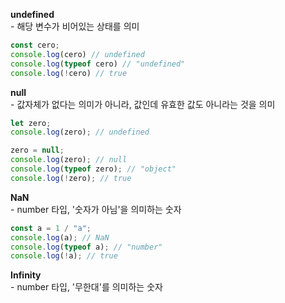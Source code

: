 **undefined**<br>
\- 해당 변수가 비어있는 상태를 의미
```js
const cero;
console.log(cero) // undefined
console.log(typeof cero) // "undefined"
console.log(!cero) // true
```
**null**<br>
\- 값자체가 없다는 의미가 아니라, 값인데 유효한 값도 아니라는 것을 의미
```js
let zero;
console.log(zero); // undefined

zero = null;
console.log(zero); // null
console.log(typeof zero); // "object"
console.log(!zero); // true
```
**NaN**<br>
\- number 타입, '숫자가 아님'을 의미하는 숫자
```js
const a = 1 / "a";
console.log(a); // NaN
console.log(typeof a); // "number"
console.log(!a); // true
```
**Infinity**<br>
\- number 타입, '무한대'를 의미하는 숫자